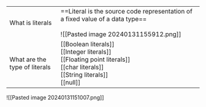
|                                                                             |                                                                                                                                                                                                                                                                                                                                                                                          |
| --------------------------------------------------------------------------- | ---------------------------------------------------------------------------------------------------------------------------------------------------------------------------------------------------------------------------------------------------------------------------------------------------------------------------------------------------------------------------------------- |
| What is literals                                                            | ==Literal is the source code representation of a fixed value of a data type==<br><br>![[Pasted image 20240131155912.png]]<br>                                                                                                                                                                                                                                                            |
| What are the type of literals                                               | [[Boolean literals]]<br>[[Integer literals]]<br>[[Floating point literals]]<br>[[char literals]]<br>[[String literals]]<br>[[null]]                                                                                                                                                                                                                                                      |



![[Pasted image 20240131151007.png]]

